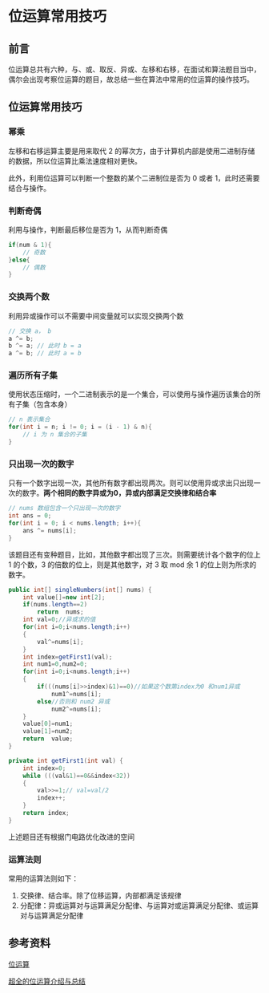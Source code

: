 # 位运算常用技巧


## 前言

位运算总共有六种，与、或、取反、异或、左移和右移，在面试和算法题目当中，偶尔会出现考察位运算的题目，故总结一些在算法中常用的位运算的操作技巧。

## 位运算常用技巧

### 幂乘

左移和右移运算主要是用来取代 2 的幂次方，由于计算机内部是使用二进制存储的数据，所以位运算比乘法速度相对更快。

此外，利用位运算可以判断一个整数的某个二进制位是否为 0 或者 1，此时还需要结合与操作。

### 判断奇偶

利用与操作，判断最后移位是否为 1，从而判断奇偶

```java
if(num & 1){
    // 奇数
}else{
    // 偶数
}
```

### 交换两个数

利用异或操作可以不需要中间变量就可以实现交换两个数

```java
// 交换 a， b
a ^= b;
b ^= a; // 此时 b = a
a ^= b; // 此时 a = b
```

### 遍历所有子集

使用状态压缩时，一个二进制表示的是一个集合，可以使用与操作遍历该集合的所有子集（包含本身）

```java
// n 表示集合
for(int i = n; i != 0; i = (i - 1) & n){
    // i 为 n 集合的子集
}
```

### 只出现一次的数字

只有一个数字出现一次，其他所有数字都出现两次。则可以使用异或求出只出现一次的数字。**两个相同的数字异或为0，异或内部满足交换律和结合率**

```java
// nums 数组包含一个只出现一次的数字
int ans = 0;
for(int i = 0; i < nums.length; i++){
    ans ^= nums[i];
}
```

该题目还有变种题目，比如，其他数字都出现了三次。则需要统计各个数字的位上 $1$ 的个数，3 的倍数的位上，则是其他数字，对 $3$ 取 mod 余 $1$ 的位上则为所求的数字。

```java
public int[] singleNumbers(int[] nums) {
    int value[]=new int[2];
    if(nums.length==2)
        return  nums;
    int val=0;//异或求的值
    for(int i=0;i<nums.length;i++)
    {
        val^=nums[i];
    }
    int index=getFirst1(val);
    int num1=0,num2=0;
    for(int i=0;i<nums.length;i++)
    {
        if(((nums[i]>>index)&1)==0)//如果这个数第index为0 和num1异或
            num1^=nums[i];
        else//否则和 num2 异或
            num2^=nums[i];
    }
    value[0]=num1;
    value[1]=num2;
    return  value;
}

private int getFirst1(int val) {
    int index=0;
    while (((val&1)==0&&index<32))
    {
        val>>=1;// val=val/2
        index++;
    }
    return index;
}
```

上述题目还有根据门电路优化改进的空间

### 运算法则

常用的运算法则如下：

1. 交换律、结合率。除了位移运算，内部都满足该规律
2. 分配律：异或运算对与运算满足分配律、与运算对或运算满足分配律、或运算对与运算满足分配律

## 参考资料

[位运算](https://blog.sukiu.top/Knowledge/Bit-Operation/)

[超全的位运算介绍与总结](https://segmentfault.com/a/1190000039101602)

